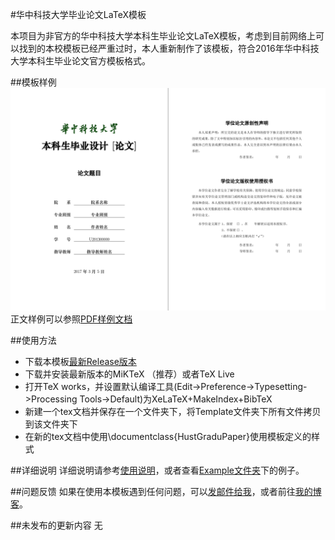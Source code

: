 #华中科技大学毕业论文LaTeX模板

本项目为非官方的华中科技大学本科生毕业论文LaTeX模板，考虑到目前网络上可以找到的本校模板已经严重过时，本人重新制作了该模板，符合2016年华中科技大学本科生毕业论文官方模板格式。

##模板样例
![样例](Example/example.png)
正文样例可以参照[PDF样例文档](Example/example.pdf)

##使用方法
* 下载本模板[最新Release版本](https://github.com/skinaze/HUSTPaperTemp/releases)
* 下载并安装最新版本的MiKTeX （推荐）或者TeX Live
* 打开TeX works，并设置默认编译工具(Edit->Preference->Typesetting->Processing Tools->Default)为XeLaTeX+MakeIndex+BibTeX
* 新建一个tex文档并保存在一个文件夹下，将Template文件夹下所有文件拷贝到该文件夹下
* 在新的tex文档中使用\documentclass{HustGraduPaper}使用模板定义的样式

##详细说明
详细说明请参考[使用说明](Instruction/使用说明.pdf)，或者查看[Example文件夹](Example)下的例子。

##问题反馈
如果在使用本模板遇到任何问题，可以[发邮件给我](mailto:me@stringblog.com)，或者前往[我的博客](http://stringblog.com/)。

##未发布的更新内容
无